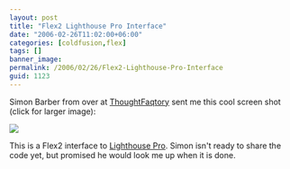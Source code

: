 ```yaml
---
layout: post
title: "Flex2 Lighthouse Pro Interface"
date: "2006-02-26T11:02:00+06:00"
categories: [coldfusion,flex]
tags: []
banner_image: 
permalink: /2006/02/26/Flex2-Lighthouse-Pro-Interface
guid: 1123
---
```


Simon Barber from over at <a href="http://www.thoughtfaqtory.com">ThoughtFaqtory</a> sent me this cool screen shot (click for larger image):

<a href="http://www.raymondcamden.com/images/lhp_flex2.jpg"><img src="https://static.raymondcamden.com/images/cfjedi/lhp_flex2_small.jpg"></a>

This is a Flex2 interface to <a href="http://www.coldfusionjedi.com/projects/lhp">Lighthouse Pro</a>. Simon isn't ready to share the code yet, but promised he would look me up when it is done.